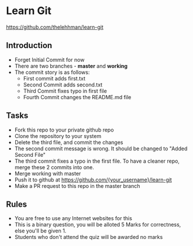 # Learn Git
https://github.com/thelehhman/learn-git

## Introduction
- Forget Initial Commit for now
- There are two branches - **master** and **working**
- The commit story is as follows:
	* First commit adds first.txt
	* Second Commit adds second.txt
	* Third Commit fixes typo in first file
	* Fourth Commit changes the README.md file
	
## Tasks
- Fork this repo to your private github repo
- Clone the repository to your system
- Delete the third file, and commit the changes
- The second commit message is wrong. It should be changed to "Added Second File" 
- The third commit fixes a typo in the first file. To have a cleaner repo, merge these 2 commits into one.
- Merge working with master
- Push it to github at https://github.com/{your_username}/learn-git
- Make a PR request to this repo in the master branch

## Rules
- You are free to use any Internet websites for this
- This is a binary question, you will be alloted 5 Marks for correctness, else you'll be given 1.
- Students who don't attend the quiz will be awarded no marks
